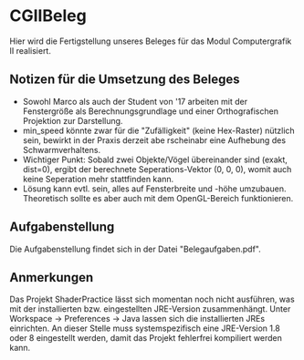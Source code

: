 # CGIIBeleg
Hier wird die Fertigstellung unseres Beleges für das Modul Computergrafik II realisiert.

## Notizen für die Umsetzung des Beleges
* Sowohl Marco als auch der Student von '17 arbeiten mit der Fenstergröße als Berechnungsgrundlage und einer Orthografischen Projektion zur Darstellung.
* min\_speed könnte zwar für die "Zufälligkeit" (keine Hex-Raster) nützlich sein, bewirkt in der Praxis derzeit abe rscheinabr eine Aufhebung des Schwarmverhaltens.
* Wichtiger Punkt: Sobald zwei Objekte/Vögel übereinander sind (exakt, dist=0), ergibt der berechnete Seperations-Vektor (0, 0, 0), womit auch keine Seperation mehr stattfinden kann.
* Lösung kann evtl. sein, alles auf Fensterbreite und -höhe umzubauen. Theoretisch sollte es aber auch mit dem OpenGL-Bereich funktionieren.

## Aufgabenstellung

Die Aufgabenstellung findet sich in der Datei "Belegaufgaben.pdf".

## Anmerkungen

Das Projekt ShaderPractice lässt sich momentan noch nicht ausführen, was mit der installierten bzw. eingestellten JRE-Version zusammenhängt. Unter Workspace -> Preferences -> Java lassen sich die installierten JREs einrichten. An dieser Stelle muss systemspezifisch eine JRE-Version 1.8 oder 8 eingestellt werden, damit das Projekt fehlerfrei kompiliert werden kann.
